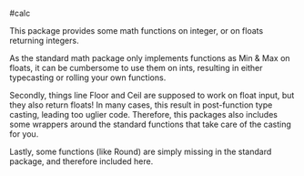 #calc

This package provides some math functions on integer, or on floats returning integers. 

As the standard math package only implements functions as Min & Max on floats, it can be cumbersome to use them on ints, resulting in either typecasting or rolling your own functions. 

Secondly, things line Floor and Ceil are supposed to work on float input, but they also return floats! In many cases, this result in post-function type casting, leading too uglier code. Therefore, this packages also includes some wrappers around the standard functions that take care of the casting for you.

Lastly, some functions (like Round) are simply missing in the standard package, and therefore included here.
